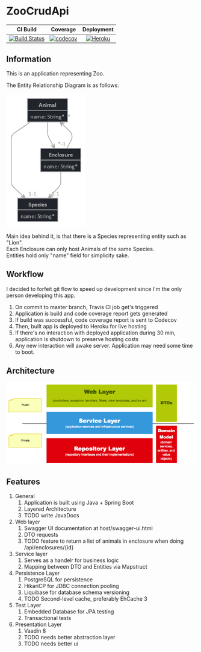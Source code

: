 # ZooCrudApi

| CI Build           | Coverage           | Deployment           |
|:-------------:|:-------------:|:-------------:|
[![Build Status](https://travis-ci.org/capybaracreations/ZooCrudApi.svg?branch=master)](https://travis-ci.org/capybaracreations/ZooCrudApi) | [![codecov](https://codecov.io/gh/capybaracreations/ZooCrudApi/branch/master/graph/badge.svg)](https://codecov.io/gh/capybaracreations/ZooCrudApi/branch/master) | [![Heroku](http://heroku-badge.herokuapp.com/?app=zoo-crud-api&style=flat&svg=1&root=health)](https://zoo-crud-api.herokuapp.com/) | 

## Information
This is an application representing Zoo.

The Entity Relationship Diagram is as follows:

![Entity Relationship Diagram](https://github.com/capybaracreations/ZooCrudApi/blob/master/documentation/ERD.png)

Main idea behind it, is that there is a Species representing entity such as "Lion".<br>
Each Enclosure can only host Animals of the same Species.<br>
Entities hold only "name" field for simplicity sake.

## Workflow
I decided to forfeit git flow to speed up development since I'm the only person developing this app.
1. On commit to master branch, Travis CI job get's triggered
2. Application is build and code coverage report gets generated
3. If build was successful, code coverage report is sent to Codecov
4. Then, built app is deployed to Heroku for live hosting
5. If there's no interaction with deployed application during 30 min, application is shutdown to preserve hosting costs
6. Any new interaction will awake server. Application may need some time to boot.

## Architecture
![Layered Architecture](https://github.com/capybaracreations/ZooCrudApi/blob/master/documentation/spring-web-app-architecture.png)

## Features
1. General
    1. Application is built using Java + Spring Boot
    2. Layered Architecture
    3. TODO write JavaDocs
2. Web layer
    1. Swagger UI documentation at host/swagger-ui.html
    2. DTO requests
    2. TODO feature to return a list of animals in enclosure when doing /api/enclosures/{id}
3. Service layer
    1. Serves as a handelr for business logic
    2. Mapping between DTO and Entities via Mapstruct
4. Persistence Layer
    1. PostgreSQL for persistence
    2. HikariCP for JDBC connection pooling
    3. Liquibase for database schema versioning
    4. TODO Second-level cache, preferably EhCache 3
5. Test Layer
    1. Embedded Database for JPA testing
    2. Transactional tests
6. Presentation Layer
    1. Vaadin 8
    2. TODO needs better abstraction layer
    3. TODO needs better ui
